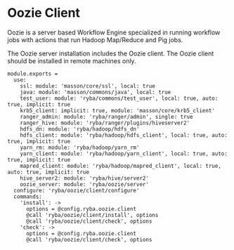 
# Oozie Client

Oozie is a server based Workflow Engine specialized in running workflow jobs
with actions that run Hadoop Map/Reduce and Pig jobs.

The Oozie server installation includes the Oozie client. The Oozie client should
be installed in remote machines only.

    module.exports =
      use:
        ssl: module: 'masson/core/ssl', local: true
        java: module: 'masson/commons/java', local: true
        test_user: module: 'ryba/commons/test_user', local: true, auto: true, implicit: true
        krb5_client: implicit: true, module: 'masson/core/krb5_client'
        ranger_admin: module: 'ryba/ranger/admin', single: true
        ranger_hive: module: 'ryba/ranger/plugins/hiveserver2'
        hdfs_dn: module: 'ryba/hadoop/hdfs_dn'
        hdfs_client: module: 'ryba/hadoop/hdfs_client', local: true, auto: true, implicit: true
        yarn_rm: module: 'ryba/hadoop/yarn_rm'
        yarn_client: module: 'ryba/hadoop/yarn_client', local: true, auto: true, implicit: true
        mapred_client: module: 'ryba/hadoop/mapred_client', local: true, auto: true, implicit: true
        hive_server2: module: 'ryba/hive/server2'
        oozie_server: module: 'ryba/oozie/server'
      configure: 'ryba/oozie/client/configure'
      commands:
        'install': ->
          options = @config.ryba.oozie.client
          @call 'ryba/oozie/client/install', options
          @call 'ryba/oozie/client/check', options
        'check': ->
          options = @config.ryba.oozie.client
          @call 'ryba/oozie/client/check', options
